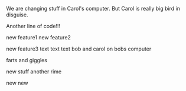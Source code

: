 We are changing stuff in Carol's computer. But Carol is really big bird in disguise.

Another line of code!!!



new feature1
new feature2


new feature3
text text text bob and carol on bobs computer

farts and giggles


 new stuff another rime


 new new



 
